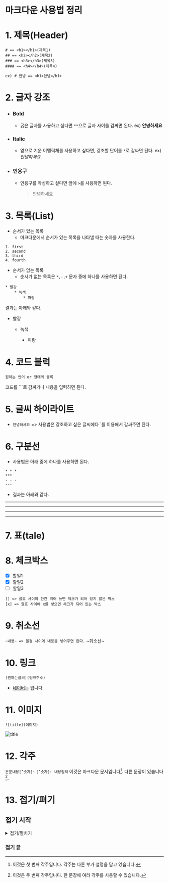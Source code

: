 # 마크다운 사용법 정리

# 1. 제목(Header)

```
# == <h1></h1>(제목1)
## == <h2></h2>(제목2)
### == <h3></h3>(제목3)
#### == <h4></h4>(제목4)

ex) # 안녕 == <h1>안녕</h1>
```

# 2. 글자 강조

- ### Bold
  
  - 굵은 글자를 사용하고 싶다면 `**`으로 글자 사이를 감싸면 된다. ex) **안녕하세요**

- ### Italic
  
  - 옆으로 기운 이탤릭체를 사용하고 싶다면, 강조할 단어를 `*`로 감싸면 된다. ex) *안녕하세요*

- ### 인용구
  
  - 인용구를 작성하고 싶다면 앞에 `>`를 사용하면 된다.
    
    > 안녕하세요

# 3. 목록(List)

- 순서가 있는 목록
  - 마크다운에서 순서가 있는 목록을 나타낼 때는 숫자를 사용한다.

```
1. first
2. second
3. third
4. fourth
```

- 순서가 없는 목록
  - 순서가 없는 목록은 `*,-,+` 문자 중에 하나를 사용하면 된다.

```
* 빨강
    * 녹색
        * 파랑 
```

결과는 아래와 같다.

* 빨강
  
  * 녹색  
    
    * 파랑 

# 4. 코드 블럭

```
원하는 언어 or 형태의 블록
```

코드를 ```로 감싸거나 내용을 입력하면 된다.

# 5. 글씨 하이라이트

- `안녕하세요` => 사용법은 강조하고 싶은 글씨에다 `를 이용해서 감싸주면 된다.

# 6. 구분선

- 사용법은 아래 중에 하나를 사용하면 된다.

```
* * *
***
- - -
---
```

- 결과는 아래와 같다.

* * *

***

- - -

---

# 7. 표(tale)

# 8. 체크박스

- [x] 할일1
- [x] 할일2
- [ ] 할일3

```
[] => 괄호 사이의 한칸 띄어 쓰면 체크가 되어 있지 않은 박스
[x] => 괄호 사이에 x를 넣으면 체크가 되어 있는 박스
```

# 9. 취소선

`~내용~ => 물결 사이에 내용을 넣어주면 된다.`
~취소선~

# 10. 링크

`[원하는글씨](링크주소)`

- [네이버](www.naver.com)는 입니다.

# 11. 이미지

`![title](이미지)`

![title](https://user-images.githubusercontent.com/45676906/97805923-57e47d00-1c9c-11eb-9ed4-bd92b98d56ad.png)


# 12. 각주
`본문내용[^숫자]~`
`[^숫자]: 내용입력`
이것은 마크다운 문서입니다[^1]. 다른 문장이 있습니다[^2].

[^1]: 이것은 첫 번째 각주입니다. 각주는 다른 부가 설명을 담고 있습니다.
[^2]: 이것은 두 번째 각주입니다. 한 문장에 여러 각주를 사용할 수 있습니다.

# 13. 접기/펴기

## 접기 시작
<details>
<summary>접기/펼치기</summary>

<!-- summary 아래 한칸 공백 두어야함 -->

접은 내용
</details>

### 접기 끝
